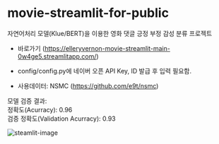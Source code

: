# movie-streamlit-for-public<br>
자연어처리 모델(Klue/BERT)을 이용한 영화 댓글 긍정 부정 감성 분류 프로젝트
- 바로가기 (https://elleryvernon-movie-streamlit-main-0w4ge5.streamlitapp.com/)<br>



- config/config.py에 네이버 오픈 API Key, ID 발급 후 입력 필요함.

- 사용데이터: NSMC (https://github.com/e9t/nsmc)

모델 검증 결과:<br>
정확도(Acurracy): 0.96<br>
검증 정확도(Validation Acurracy): 0.93<br>

![steamlit-image](https://user-images.githubusercontent.com/83461987/180717741-18baffb8-5895-4719-891b-3c022ef5f387.png)
